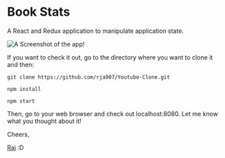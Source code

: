 # Book Stats

A React and Redux application to manipulate application state.

![A Screenshot of the app!](https://i.imgur.com/VnIPHkm.gif)

If you want to check it out, go to the directory where you want to clone it and then:

`git clone https://github.com/rja907/Youtube-Clone.git`

`npm install`

`npm start`

Then, go to your web browser and check out localhost:8080.
Let me know what you thought about it!

Cheers,

[Raj](https://www.twitter.com/rja907)
:D
